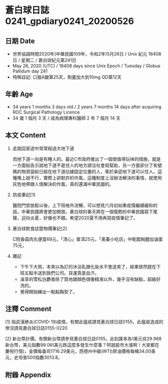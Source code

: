 [_metadata_:encoding]: - "utf-8"
[_metadata_:language]: - "zh-Hant-TW"
[_metadata_:fileformat]: - "markdown"
[_metadata_:MIME_type]: - "text/plain"
[_metadata_:markdown_version]: - "commonmark version 0.29"
[_metadata_:markdown_spec]: - "https://spec.commonmark.org/0.29/"

# 蒼白球日誌0241_gpdiary0241_20200526 #

## 日期 Date ##

* 世界協調時間2020年(中華民國109年，令和2年)5月26日 / Unix 紀元 18408 日 / 星期二 / 蒼白球紀元第241日
* May 26, 2020 (UTC) / 18408 days since Unix Epoch / Tuesday / Globus Pallidum day 241
* 特殊註記: 口服A酸第25天，劑量加大到10mg QD第12天

## 年齡 Age ##

* 34 years 1 months 3 days old / 2 years 7 months 14 days after acquiring ROC Surgical Pathology Licence
* 34 歲 1 個月 3 天 / 成為病理專科醫師 2 年 7 個月 14 天

## 本文 Content ##

1. 走路回家途中常常經過大地下道

    而地下道一向是有睡人的。最近C市政府推出了一個很值得玩味的措施，就是一方面貼告示說地下道不是住人的地方請洽社會局幫助，另一方面卻分了有號碼的物資袋給已經在地下道佔據固定位置的人，等於承認地下道可以住人。這種嘴上說不行，實際上卻默許的作風，這種制度上沒辦法解決的事情，就使用灰色地帶跟人情解決的作風，真的還滿中華民國的。

2. 防疫筆記[1]

    醫院門禁放鬆以後，上下班格外流暢，可以想見六月初如果疫情繼續緩和的話，中華民國將會更加開放。蒼白球的春天將在一個復甦的中華民國寫下尾聲，迎向炎夏，好像也不錯。希望2020夏不用再寫疫情筆記了。

3. 蒼白球飲食誌暨物價筆記[2]

    C院香菇肉丸便當68元，「清心」普洱25元，「美蓁小吃店」中乾餛飩麵加滷蛋75元，

4. 雜記

    * 下午下大雨，本來以為訂的沐浴乳跟化妝水不會送來了，結果居然趕在下班五點半送到我們公司。貨運真是血汗。
    * 澡享的雪松白麝香除了質地跟顏色很像精液以外，幾乎沒有缺點，超級好洗的。
    * 覺得開始練出一點點胸型了。

## 注釋 Comment ##

[1] 指武漢肺炎(COVID-19)疫情，有關此瘟疫請見蒼白球日誌0155，此瘟疫造成的慘況請見蒼白球日誌0155-0220

[2] 新台幣計價。有關新台幣請參見蒼白球日誌0155。此刻匯率為1美元兌29.968新台幣，美元指數99.06(美元跌這麼多發生什麼事？阿就股市大漲啊！大家都在慶祝行情)，金價每盎司1716.29美元，西德州中級(WTI)原油價格每桶34.00美元，史坦普500指數3013.8。

## 附錄 Appendix ##
